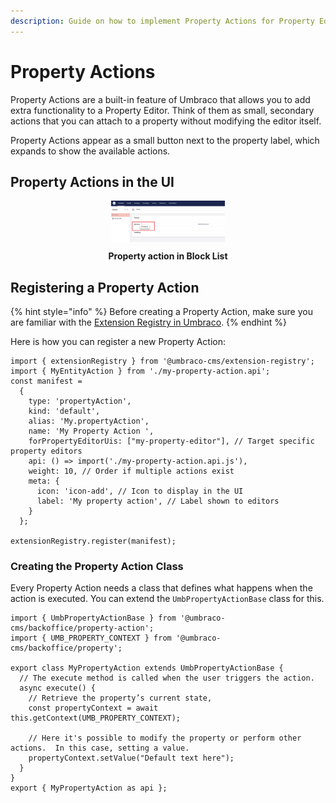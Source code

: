 ```yaml
---
description: Guide on how to implement Property Actions for Property Editors in Umbraco
---
```


# Property Actions

Property Actions are a built-in feature of Umbraco that allows you to add extra functionality to a Property Editor. Think of them as small, secondary actions that you can attach to a property without modifying the editor itself.

Property Actions appear as a small button next to the property label, which expands to show the available actions.

## Property Actions in the UI

<figure style="max-width:60%; margin:auto; text-align:center;">
    <img src="../../.gitbook/assets/property-actions-blocklist.png" alt="" style="max-width:60%; height:auto; display:block; margin:auto">
    <figcaption><p><strong>Property action in Block List</strong></p></figcaption>
</figure>

## Registering a Property Action

{% hint style="info" %}
Before creating a Property Action, make sure you are familiar with the [Extension Registry in Umbraco](https://docs.umbraco.com/umbraco-cms/customizing/extending-overview/extension-registry/extension-registry).
{% endhint %}

Here is how you can register a new Property Action:
```
import { extensionRegistry } from '@umbraco-cms/extension-registry';
import { MyEntityAction } from './my-property-action.api';
const manifest =
  {
    type: 'propertyAction',
    kind: 'default',
    alias: 'My.propertyAction',
    name: 'My Property Action ',
    forPropertyEditorUis: ["my-property-editor"], // Target specific property editors
    api: () => import('./my-property-action.api.js'),
    weight: 10, // Order if multiple actions exist
    meta: {
      icon: 'icon-add', // Icon to display in the UI
      label: 'My property action', // Label shown to editors
    }
  };

extensionRegistry.register(manifest);
```
### Creating the Property Action Class

Every Property Action needs a class that defines what happens when the action is executed.
You can extend the `UmbPropertyActionBase` class for this.

```
import { UmbPropertyActionBase } from '@umbraco-cms/backoffice/property-action';
import { UMB_PROPERTY_CONTEXT } from '@umbraco-cms/backoffice/property';

export class MyPropertyAction extends UmbPropertyActionBase {
  // The execute method is called when the user triggers the action.
  async execute() {
    // Retrieve the property’s current state,
    const propertyContext = await this.getContext(UMB_PROPERTY_CONTEXT);

    // Here it's possible to modify the property or perform other actions.  In this case, setting a value.
    propertyContext.setValue("Default text here");
  }
}
export { MyPropertyAction as api };
```